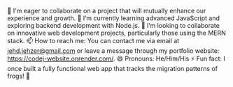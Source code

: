 👀 I'm eager to collaborate on a project that will mutually enhance our experience and growth.
🌱 I’m currently learning advanced JavaScript and exploring backend development with Node.js.
💞️ I’m looking to collaborate on innovative web development projects, particularly those using the MERN stack.
📫 How to reach me: You can contact me via email at jehd.jehzer@gmail.com or leave a message through my portfolio website: https://codej-website.onrender.com/.
😄 Pronouns: He/Him/His
⚡ Fun fact: I once built a fully functional web app that tracks the migration patterns of frogs! 🐸

<!---
Jehd061990/Jehd061990 is a ✨ special ✨ repository because its `README.md` (this file) appears on your GitHub profile.
You can click the Preview link to take a look at your changes.
--->
